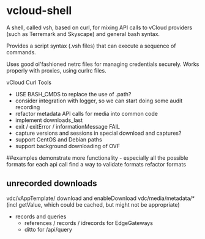 vcloud-shell
===========
A shell, called vsh, based on curl, for mixing API calls to vCloud providers (such as Terremark and Skyscape) and general bash syntax.

Provides a script syntax (.vsh files) that can execute a sequence of commands.

Uses good ol'fashioned netrc files for managing credentials securely. Works properly with proxies, using curlrc files.


vCloud Curl Tools

* USE BASH_CMDS to replace the use of .path?
* consider integration with logger, so we can start doing some audit recording
* refactor metadata API calls for media into common code
* implement downloads_last
* exit / exitError / informationMessage FAIL
* capture versions and sessions in special download and captures?
* support CentOS and Debian paths
* support background downloading of OVF

##examples
demonstrate more functionality - especially all the possible formats for each api call
find a way to validate formats
refactor formats

## unrecorded downloads
vdc/vAppTemplate/ download and enableDownload
vdc/media/metadata/* (incl getValue, which could be cached, but might not be appropriate)

* records and queries
	* references / records / idrecords for EdgeGateways
	* ditto for /api/query